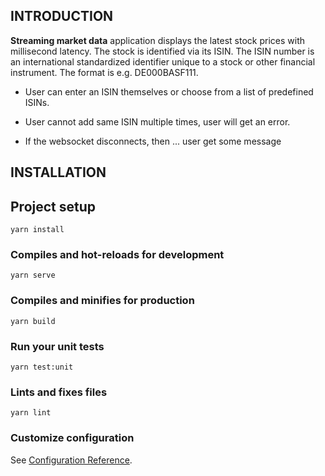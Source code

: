 INTRODUCTION
------------
**Streaming market data** application displays the latest stock prices with millisecond latency. 
The stock is identified via its ISIN.
The ISIN number is an international standardized identifier unique to a stock or
other financial instrument. The format is e.g. DE000BASF111.

- User can enter an ISIN themselves or choose from a list of predefined ISINs.

- User cannot add same ISIN multiple times, user will get an error.

- If the websocket disconnects, then ... user get some message

INSTALLATION
------------
## Project setup
```
yarn install
```

### Compiles and hot-reloads for development
```
yarn serve
```

### Compiles and minifies for production
```
yarn build
```

### Run your unit tests
```
yarn test:unit
```

### Lints and fixes files
```
yarn lint
```

### Customize configuration
See [Configuration Reference](https://cli.vuejs.org/config/).
